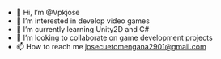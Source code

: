 - 👋 Hi, I’m @Vpkjose
- 👀 I’m interested in develop video games
- 🌱 I’m currently learning Unity2D and C#
- 💞️ I’m looking to collaborate on game development projects
- 📫 How to reach me josecuetomengana2901@gmail.com

<!---
Vpkjose/Vpkjose is a ✨ special ✨ repository because its `README.md` (this file) appears on your GitHub profile.
You can click the Preview link to take a look at your changes.
--->
